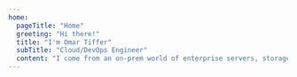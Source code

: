 ```yaml
---
home:
  pageTitle: "Home"
  greeting: "Hi there!"
  title: "I'm Omar Tiffer"
  subTitle: "Cloud/DevOps Engineer"
  content: "I come from an on-prem world of enterprise servers, storage, and virtualization. I've also built a few things on the frontend and explored some backend code along the way. Currently, I'm actively pursuing my AWS Solutions Architect Associate certification and progressively sharpening my DevOps skills, one stack at a time."
---
```

